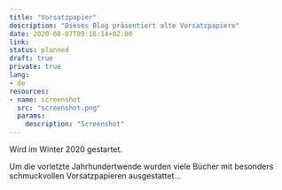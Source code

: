 ```yaml
---
title: "Vorsatzpapier"
description: "Dieses Blog präsentiert alte Vorsatzpapiere"
date: 2020-08-07T09:16:14+02:00
link:
status: planned
draft: true
private: true
lang:
- de
resources:
- name: screenshot
  src: "screenshot.png"
  params:
    description: "Screenshot"
---
```

Wird im Winter 2020 gestartet.

Um die vorletzte Jahrhundertwende wurden viele Bücher mit besonders schmuckvollen Vorsatzpapieren ausgestattet...
